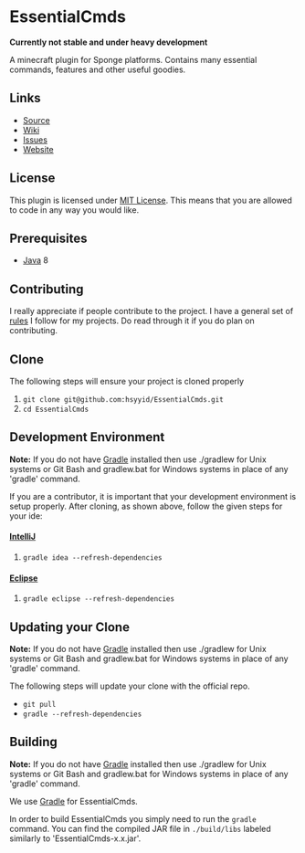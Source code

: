 EssentialCmds
=============

**Currently not stable and under heavy development**

A minecraft plugin for Sponge platforms.
Contains many essential commands, features and other useful goodies.


## Links ##
* [Source]
* [Wiki]
* [Issues]
* [Website]

## License ##
This plugin is licensed under [MIT License].
This means that you are allowed to code in any way you would like.

## Prerequisites ##
* [Java] 8

## Contributing ##
I really appreciate if people contribute to the project.
I have a general set of [rules] I follow for my projects.
Do read through it if you do plan on contributing.

## Clone ##
The following steps will ensure your project is cloned properly

1. `git clone git@github.com:hsyyid/EssentialCmds.git`
2. `cd EssentialCmds`

## Development Environment ##
__Note:__ If you do not have [Gradle] installed then use ./gradlew for Unix systems or Git Bash and gradlew.bat for
Windows systems in place of any 'gradle' command.

If you are a contributor, it is important that your development environment is setup properly. After cloning, as shown
above, follow the given steps for your ide:

#### [IntelliJ]

1. `gradle idea --refresh-dependencies`

#### [Eclipse]

1. `gradle eclipse --refresh-dependencies`

## Updating your Clone ##
__Note:__ If you do not have [Gradle] installed then use ./gradlew for Unix systems or Git Bash and gradlew.bat for
Windows systems in place of any 'gradle' command.

The following steps will update your clone with the official repo.

* `git pull`
* `gradle --refresh-dependencies`

## Building
__Note:__ If you do not have [Gradle] installed then use ./gradlew for Unix systems or Git Bash and gradlew.bat for
Windows systems in place of any 'gradle' command.

We use [Gradle] for EssentialCmds.

In order to build EssentialCmds you simply need to run the `gradle` command.
You can find the compiled JAR file in `./build/libs` labeled similarly to 'EssentialCmds-x.x.jar'.

[Source]: https://github.com/hsyyid/EssentialCmds
[Wiki]: https://github.com/hsyyid/EssentialCmds/wiki
[Issues]: https://github.com/hsyyid/EssentialCmds/issues
[Website]: http://essentialcmds.negafinity.com
[MIT License]: https://tldrlegal.com/license/mit-license
[Java]: http://www.oracle.com/technetwork/java/javase/downloads/jdk8-downloads-2133151.html
[rules]: Contributors.md
[IntelliJ]: https://www.jetbrains.com/idea/
[Eclipse]: https://www.eclipse.org/
[Gradle]: https://www.gradle.org/